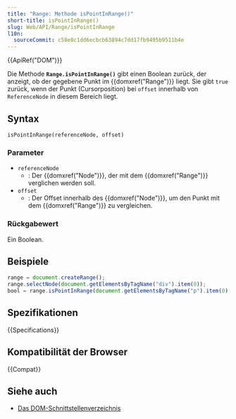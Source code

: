 ```yaml
---
title: "Range: Methode isPointInRange()"
short-title: isPointInRange()
slug: Web/API/Range/isPointInRange
l10n:
  sourceCommit: c58e8c1dd6ecbcb63894c7dd17fb9495b9511b4e
---
```


{{ApiRef("DOM")}}

Die Methode **`Range.isPointInRange()`** gibt einen Boolean zurück, der anzeigt, ob der gegebene Punkt im {{domxref("Range")}} liegt. Sie gibt `true` zurück, wenn der Punkt (Cursorposition) bei `offset` innerhalb von `ReferenceNode` in diesem Bereich liegt.

## Syntax

```js-nolint
isPointInRange(referenceNode, offset)
```

### Parameter

- `referenceNode`
  - : Der {{domxref("Node")}}, der mit dem {{domxref("Range")}} verglichen werden soll.
- `offset`
  - : Der Offset innerhalb des {{domxref("Node")}}, um den Punkt mit dem {{domxref("Range")}} zu vergleichen.

### Rückgabewert

Ein Boolean.

## Beispiele

```js
range = document.createRange();
range.selectNode(document.getElementsByTagName("div").item(0));
bool = range.isPointInRange(document.getElementsByTagName("p").item(0), 1);
```

## Spezifikationen

{{Specifications}}

## Kompatibilität der Browser

{{Compat}}

## Siehe auch

- [Das DOM-Schnittstellenverzeichnis](/de/docs/Web/API/Document_Object_Model)
